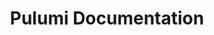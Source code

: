 ---
title: Pulumi Documentation
linktitle: Docs
meta_desc: Learn how to create, deploy, and manage infrastructure on any cloud using Pulumi's open source infrastructure as code SDK.
no_on_this_page: true
layout: docs-landing
---
